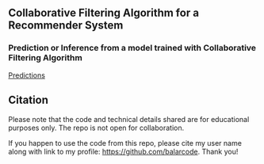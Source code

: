 ## Collaborative Filtering Algorithm for a Recommender System

### Prediction or Inference from a model trained with Collaborative Filtering Algorithm

[Predictions](results/predictions.csv) 

## Citation

Please note that the code and technical details shared are for educational purposes only. The repo is not open for collaboration.

If you happen to use the code from this repo, please cite my user name along with link to my profile: https://github.com/balarcode. Thank you!
